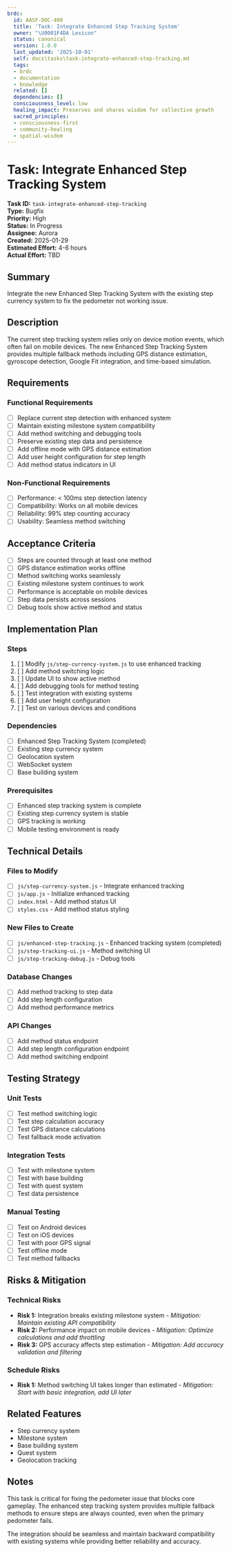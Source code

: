 ```yaml
---
brdc:
  id: AASF-DOC-400
  title: 'Task: Integrate Enhanced Step Tracking System'
  owner: "\U0001F4DA Lexicon"
  status: canonical
  version: 1.0.0
  last_updated: '2025-10-01'
  self: docs\tasks\task-integrate-enhanced-step-tracking.md
  tags:
  - brdc
  - documentation
  - knowledge
  related: []
  dependencies: []
  consciousness_level: low
  healing_impact: Preserves and shares wisdom for collective growth
  sacred_principles:
  - consciousness-first
  - community-healing
  - spatial-wisdom
---
```


# Task: Integrate Enhanced Step Tracking System

**Task ID:** `task-integrate-enhanced-step-tracking`  
**Type:** Bugfix  
**Priority:** High  
**Status:** In Progress  
**Assignee:** Aurora  
**Created:** 2025-01-29  
**Estimated Effort:** 4-6 hours  
**Actual Effort:** TBD  

## Summary
Integrate the new Enhanced Step Tracking System with the existing step currency system to fix the pedometer not working issue.

## Description
The current step tracking system relies only on device motion events, which often fail on mobile devices. The new Enhanced Step Tracking System provides multiple fallback methods including GPS distance estimation, gyroscope detection, Google Fit integration, and time-based simulation.

## Requirements

### Functional Requirements
- [ ] Replace current step detection with enhanced system
- [ ] Maintain existing milestone system compatibility
- [ ] Add method switching and debugging tools
- [ ] Preserve existing step data and persistence
- [ ] Add offline mode with GPS distance estimation
- [ ] Add user height configuration for step length
- [ ] Add method status indicators in UI

### Non-Functional Requirements
- [ ] Performance: < 100ms step detection latency
- [ ] Compatibility: Works on all mobile devices
- [ ] Reliability: 99% step counting accuracy
- [ ] Usability: Seamless method switching

## Acceptance Criteria
- [ ] Steps are counted through at least one method
- [ ] GPS distance estimation works offline
- [ ] Method switching works seamlessly
- [ ] Existing milestone system continues to work
- [ ] Performance is acceptable on mobile devices
- [ ] Step data persists across sessions
- [ ] Debug tools show active method and status

## Implementation Plan

### Steps
1. [ ] Modify `js/step-currency-system.js` to use enhanced tracking
2. [ ] Add method switching logic
3. [ ] Update UI to show active method
4. [ ] Add debugging tools for method testing
5. [ ] Test integration with existing systems
6. [ ] Add user height configuration
7. [ ] Test on various devices and conditions

### Dependencies
- [ ] Enhanced Step Tracking System (completed)
- [ ] Existing step currency system
- [ ] Geolocation system
- [ ] WebSocket system
- [ ] Base building system

### Prerequisites
- [ ] Enhanced step tracking system is complete
- [ ] Existing step currency system is stable
- [ ] GPS tracking is working
- [ ] Mobile testing environment is ready

## Technical Details

### Files to Modify
- [ ] `js/step-currency-system.js` - Integrate enhanced tracking
- [ ] `js/app.js` - Initialize enhanced tracking
- [ ] `index.html` - Add method status UI
- [ ] `styles.css` - Add method status styling

### New Files to Create
- [ ] `js/enhanced-step-tracking.js` - Enhanced tracking system (completed)
- [ ] `js/step-tracking-ui.js` - Method switching UI
- [ ] `js/step-tracking-debug.js` - Debug tools

### Database Changes
- [ ] Add method tracking to step data
- [ ] Add step length configuration
- [ ] Add method performance metrics

### API Changes
- [ ] Add method status endpoint
- [ ] Add step length configuration endpoint
- [ ] Add method switching endpoint

## Testing Strategy

### Unit Tests
- [ ] Test method switching logic
- [ ] Test step calculation accuracy
- [ ] Test GPS distance calculations
- [ ] Test fallback mode activation

### Integration Tests
- [ ] Test with milestone system
- [ ] Test with base building
- [ ] Test with quest system
- [ ] Test data persistence

### Manual Testing
- [ ] Test on Android devices
- [ ] Test on iOS devices
- [ ] Test with poor GPS signal
- [ ] Test offline mode
- [ ] Test method fallbacks

## Risks & Mitigation

### Technical Risks
- **Risk 1:** Integration breaks existing milestone system - *Mitigation: Maintain existing API compatibility*
- **Risk 2:** Performance impact on mobile devices - *Mitigation: Optimize calculations and add throttling*
- **Risk 3:** GPS accuracy affects step estimation - *Mitigation: Add accuracy validation and filtering*

### Schedule Risks
- **Risk 1:** Method switching UI takes longer than estimated - *Mitigation: Start with basic integration, add UI later*

## Related Features
- Step currency system
- Milestone system
- Base building system
- Quest system
- Geolocation tracking

## Notes
This task is critical for fixing the pedometer issue that blocks core gameplay. The enhanced step tracking system provides multiple fallback methods to ensure steps are always counted, even when the primary pedometer fails.

The integration should be seamless and maintain backward compatibility with existing systems while providing better reliability and accuracy.
